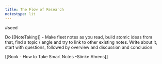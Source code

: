 ```yaml
---
title: The Flow of Research
notestype: lit
---
```


#seed 

Do [[NoteTaking]] - Make fleet notes as you read,  build atomic ideas from that, find a topic / angle and try to link to other existing notes. Write about it, start with questions, followed by overview and discussion and conclusion 
 
[[Book - How to Take Smart Notes -Sönke Ahrens]]
  